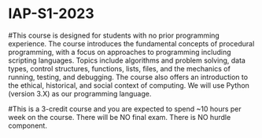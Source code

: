 # IAP-S1-2023

#This course is designed for students with no prior programming experience. The course introduces the fundamental concepts of procedural programming, with a focus on approaches to programming including scripting languages. Topics include algorithms and problem solving, data types, control structures, functions, lists, files, and the mechanics of running, testing, and debugging. The course also offers an introduction to the ethical, historical, and social context of computing. We will use Python (version 3.X) as our programming language.

#This is a 3-credit course and you are expected to spend ~10 hours per week on the course. There will be NO final exam. There is NO hurdle component.
